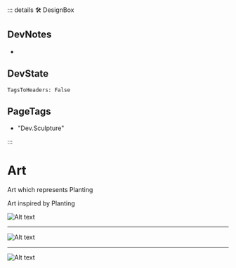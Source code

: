 ::: details 🛠 <dev>DesignBox</dev>

## DevNotes

-

## DevState

`TagsToHeaders: False`

<h2>PageTags</h2>

- "Dev.Sculpture"


:::
# Art

Art which represents Planting

Art inspired by Planting

![Alt text](/art/CellularDecomposition.jpg) 

---

![Alt text](/art/LegMotoOverlap.jpg) 

---

![Alt text](/art/PeelStationFloor.jpg)